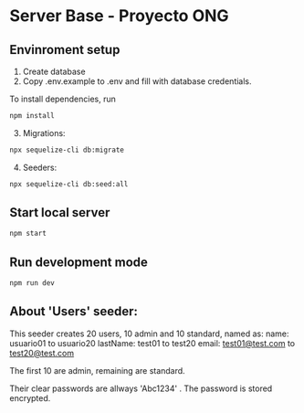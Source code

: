 # Server Base - Proyecto ONG

## Envinroment setup

1. Create database
2. Copy .env.example to .env and fill with database credentials.

To install dependencies, run

```bash
npm install
```

3. Migrations:

```bash
npx sequelize-cli db:migrate
```

4. Seeders:

```bash
npx sequelize-cli db:seed:all
```

## Start local server

```bash
npm start
```

## Run development mode

```bash
npm run dev
```

## About 'Users' seeder:

This seeder creates 20 users, 10 admin and 10 standard, named as:
name: usuario01 to usuario20
lastName: test01 to test20
email: test01@test.com to test20@test.com

The first 10 are admin, remaining are standard.

Their clear passwords are allways 'Abc1234' . The password is stored encrypted.
